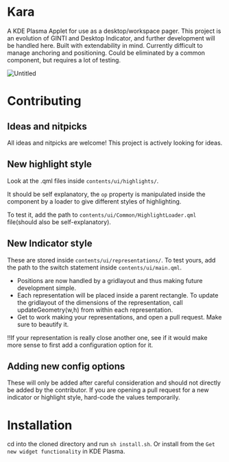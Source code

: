# Kara
A KDE Plasma Applet for use as a desktop/workspace pager. This project is an evolution of GINTI and Desktop Indicator, and further development will be handled here.
Built with extendability in mind.
Currently difficult to manage anchoring and positioning. Could be eliminated by a common component, but requires a lot of testing.

![Untitled](https://github.com/user-attachments/assets/ce3a92b6-ceb7-4858-a26a-78acbc139b57)

# Contributing
## Ideas and nitpicks
All ideas and nitpicks are welcome! This project is actively looking for ideas.

## New highlight style
Look at the .qml files inside ```contents/ui/highlights/```.

It should be self explanatory, the ```op``` property is manipulated inside the component by a loader to give different styles of highlighting.

To test it, add the path to ```contents/ui/Common/HighlightLoader.qml``` file(should also be self-explanatory).

## New Indicator style
These are stored inside ```contents/ui/representations/```. To test yours, add the path to the switch statement inside ```contents/ui/main.qml```.

- Positions are now handled by a gridlayout and thus making future development simple.
- Each representation will be placed inside a parent rectangle. To update the gridlayout of the dimensions of the representation, call updateGeometry(w,h) from within each representation.
- Get to work making your representations, and open a pull request. Make sure to beautify it.

!!If your representation is really close another one, see if it would make more sense to first add a configuration option for it.

## Adding new config options
These will only be added after careful consideration and should not directly be added by the contributor.
If you are opening a pull request for a new indicator or highlight style, hard-code the values temporarily.

# Installation
cd into the cloned directory and run ```sh install.sh```.
Or install from the ```Get new widget functionality``` in KDE Plasma.
